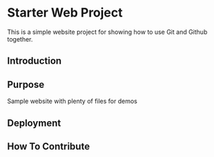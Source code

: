 
# Starter Web Project

This is a simple website project for 
showing how to use Git and Github together.

## Introduction

## Purpose

Sample website with plenty of files for demos

## Deployment

## How To Contribute
